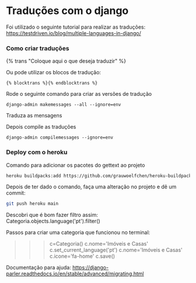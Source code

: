 # Traduções com o django

Foi utilizado o seguinte tutorial para realizar as traduções:
https://testdriven.io/blog/multiple-languages-in-django/

### Como criar traduções

{% trans "Coloque aqui o que deseja traduzir" %}

Ou pode utilizar os blocos de tradução:

```django
{% blocktrans %}{% endblocktrans %}
```

Rode o seguinte comando para criar as versões de tradução
```shell
django-admin makemessages --all --ignore=env
```

Traduza as mensagens

Depois compile as traduções
```shell
django-admin compilemessages --ignore=env
```

### Deploy com o heroku

Comando para adicionar os pacotes do gettext ao projeto
```bash
heroku buildpacks:add https://github.com/grauwoelfchen/heroku-buildpack-gettext
```

Depois de ter dado o comando, faça uma alteração no projeto e dê um commit:
```bash
git push heroku main
```

Descobri que é bom fazer filtro assim: Categoria.objects.language('pt').filter()

Passos para criar uma categoria que funcionou no terminal:
>>> c=Categoria()
>>> c.nome='Imóveis e Casas'
>>> c.set_current_language('pt')
>>> c.nome='Imóveis e Casas'
>>> c.icone='fa-home'
>>> c.save()

Documentação para ajuda: https://django-parler.readthedocs.io/en/stable/advanced/migrating.html